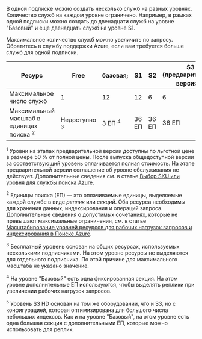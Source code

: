 В одной подписке можно создать несколько служб на разных уровнях. Количество служб на каждом уровне ограничено. Например, в рамках одной подписки можно создать до двенадцати служб на уровне "Базовый" и еще двенадцать служб на уровне S1. 

Максимальное количество служб можно увеличить по запросу. Обратитесь в службу поддержки Azure, если вам требуется больше служб для одной подписки.

| Ресурс | Free | базовая; | S1 | S2 | S3 <br/>(предварительная версия) <sup>1</sup> | S3 HD <br/>(предварительная версия) <sup>1</sup> |
| --- | --- | --- | --- | --- | --- | --- |
| Максимальное число служб |1 |12 |12 |6 |6 |6 |
| Максимальный масштаб в единицах поиска <sup>2</sup> |Недоступно <sup>3</sup> |3 ЕП <sup>4</sup> |36 ЕП |36 ЕП |36 ЕП |12 ЕП <sup>5</sup> |

<sup>1</sup> Уровни на этапах предварительной версии доступны по льготной цене в размере 50 % от полной цены. После выпуска общедоступной версии за соответствующий уровень оплачивается полная стоимость. На этапе предварительной версии соглашение об уровне обслуживания не действует. Дополнительные сведения см. в статье [Выбор SKU или уровня для службы поиска Azure](../articles/search/search-sku-tier.md).

<sup>2</sup> Единицы поиска (ЕП) — это оплачиваемые единицы, выделяемые каждой службе в виде *реплик* или *секций*. Оба ресурса необходимы для хранения данных, индексирования и операций запроса. Дополнительные сведения о допустимых сочетаниях, которые не превышают максимальные ограничения, см. в статье [Масштабирование уровней ресурсов для рабочих нагрузок запросов и индексирования в Поиске Azure](../articles/search/search-capacity-planning.md). 

<sup>3</sup> Бесплатный уровень основан на общих ресурсах, используемых несколькими подписчиками. На этом уровне ресурсы не выделяются для отдельного подписчика. По этой причине для максимального масштаба не указано значение.

<sup>4</sup> На уровне "Базовый" есть одна фиксированная секция. На этом уровне дополнительные ЕП используются, чтобы выделять реплики при увеличении рабочих нагрузок запросов.

<sup>5</sup> Уровень S3 HD основан на том же оборудовании, что и S3, но с конфигурацией, которая оптимизирована для большого числа небольших индексов. Как и на уровне "Базовый", на этом уровне есть одна большая секция с дополнительными ЕП, которые можно использовать для реплик.

<!--HONumber=Oct16_HO2-->



